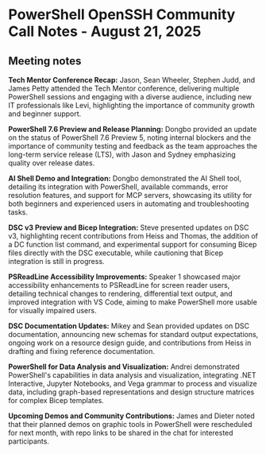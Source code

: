 # PowerShell OpenSSH Community Call Notes - August 21, 2025

## Meeting notes

**Tech Mentor Conference Recap:** Jason, Sean Wheeler, Stephen Judd, and James Petty attended the Tech Mentor conference, delivering multiple PowerShell sessions and engaging with a diverse audience, including new IT professionals like Levi, highlighting the importance of community growth and beginner support.

**PowerShell 7.6 Preview and Release Planning:** Dongbo provided an update on the status of PowerShell 7.6 Preview 5, noting internal blockers and the importance of community testing and feedback as the team approaches the long-term service release (LTS), with Jason and Sydney emphasizing quality over release dates.

**AI Shell Demo and Integration:** Dongbo demonstrated the AI Shell tool, detailing its integration with PowerShell, available commands, error resolution features, and support for MCP servers, showcasing its utility for both beginners and experienced users in automating and troubleshooting tasks.

**DSC v3 Preview and Bicep Integration:** Steve presented updates on DSC v3, highlighting recent contributions from Heiss and Thomas, the addition of a DC function list command, and experimental support for consuming Bicep files directly with the DSC executable, while cautioning that Bicep integration is still in progress.

**PSReadLine Accessibility Improvements:** Speaker 1 showcased major accessibility enhancements to PSReadLine for screen reader users, detailing technical changes to rendering, differential text output, and improved integration with VS Code, aiming to make PowerShell more usable for visually impaired users.

**DSC Documentation Updates:** Mikey and Sean provided updates on DSC documentation, announcing new schemas for standard output expectations, ongoing work on a resource design guide, and contributions from Heiss in drafting and fixing reference documentation.

**PowerShell for Data Analysis and Visualization:** Andrei demonstrated PowerShell's capabilities in data analysis and visualization, integrating .NET Interactive, Jupyter Notebooks, and Vega grammar to process and visualize data, including graph-based representations and design structure matrices for complex Bicep templates.

**Upcoming Demos and Community Contributions:** James and Dieter noted that their planned demos on graphic tools in PowerShell were rescheduled for next month, with repo links to be shared in the chat for interested participants.
